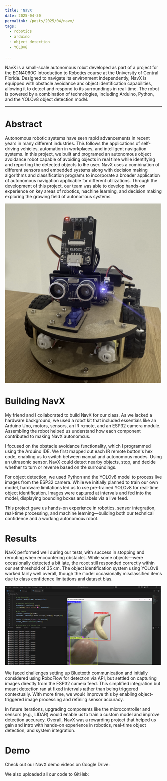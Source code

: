 ```yaml
---
title: 'NavX'
date: 2025-04-30
permalink: /posts/2025/04/navx/
tags:
  - robotics
  - arduino
  - object detection
  - YOLOv8
  
---
```


NavX is a small-scale autonomous robot developed as part of a project for the EGN4060C Introduction to Robotics course at the University of Central Florida. Designed to navigate its environment independently, NavX is equipped with obstacle avoidance and object identification capabilities, allowing it to detect and respond to its surroundings in real-time. The robot is powered by a combination of technologies, including Arduino, Python, and the YOLOv8 object detection model. 

------

Abstract
======
Autonomous robotic systems have seen rapid advancements in recent years in many different industries. This follows the applications of self-driving vehicles, automation in workplaces, and intelligent navigation systems. In this project, we built and programed an autonomous object avoidance robot capable of avoiding objects in real time while identifying and reporting the detected objects to the user. NavX uses a combination of different sensors and embedded systems along with decision making algorithms and classification programs to incorporate a broader application of autonomous navigation applicable for different utilizations. Through the development of this project, our team was able to develop hands-on experience on key areas of robotics, machine learning, and decision making exploring the growing field of autonomous systems.  

<img src="/images/navx.png" alt="NavX" width="500">

Building NavX
======
My friend and I collaborated to build NavX for our class. As we lacked a hardware background, we used a robot kit that included essentials like an Arduino Uno, motors, sensors, an IR remote, and an ESP32 camera module. Assembling the robot helped us understand how each component contributed to making NavX autonomous.

I focused on the obstacle avoidance functionality, which I programmed using the Arduino IDE. We first mapped out each IR remote button's hex code, enabling us to switch between manual and autonomous modes. Using an ultrasonic sensor, NavX could detect nearby objects, stop, and decide whether to turn or reverse based on the surroundings.

For object detection, we used Python and the YOLOv8 model to process live images from the ESP32 camera. While we initially planned to train our own model, hardware limitations led us to use pre-trained YOLOv8 for real-time object identification. Images were captured at intervals and fed into the model, displaying bounding boxes and labels via a live feed.

This project gave us hands-on experience in robotics, sensor integration, real-time processing, and machine learning—building both our technical confidence and a working autonomous robot.

Results
======
NavX performed well during our tests, with success in stopping and rerouting when encountering obstacles. While some objects—were occasionally detected a bit late, the robot still responded correctly within our set threshold of 35 cm. The object identification system using YOLOv8 worked fairly well overall, though the model occasionally misclassified items due to class confidence limitations and dataset bias.

<img src="/images/detection.png" alt="NavX Detection" width="500">


We faced challenges setting up Bluetooth communication and initially considered using RoboFlow for detection via API, but settled on capturing images directly from the ESP32 camera feed. This simplified integration but meant detection ran at fixed intervals rather than being triggered contextually. With more time, we would improve this by enabling object-triggered image processing and refining sensor accuracy.

In future iterations, upgrading components like the microcontroller and sensors (e.g., LIDAR) would enable us to train a custom model and improve detection accuracy. Overall, NavX was a rewarding project that helped us gain and intro with hands-on experience in robotics, real-time object detection, and system integration.

Demo 
======

Check out our NavX demo videos on Google Drive:  

We also uploaded all our code to GitHub:  

